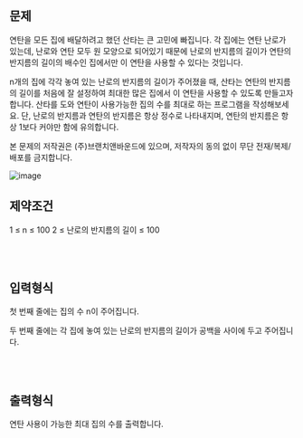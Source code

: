 ## 문제

연탄을 모든 집에 배달하려고 했던 산타는 큰 고민에 빠집니다. 각 집에는 연탄 난로가 있는데, 
난로와 연탄 모두 원 모양으로 되어있기 때문에 난로의 반지름의 길이가 연탄의 반지름의 길이의 배수인 집에서만 이 연탄을 사용할 수 있다는 것입니다.

n개의 집에 각각 놓여 있는 난로의 반지름의 길이가 주어졌을 때, 산타는 연탄의 반지름의 길이를 처음에 잘 설정하여 
최대한 많은 집에서 이 연탄을 사용할 수 있도록 만들고자 합니다. 산타를 도와 연탄이 사용가능한 집의 수를 최대로 하는 프로그램을 작성해보세요. 
단, 난로의 반지름과 연탄의 반지름은 항상 정수로 나타내지며, 연탄의 반지름은 항상 1보다 커야만 함에 유의합니다.

본 문제의 저작권은 (주)브랜치앤바운드에 있으며, 저작자의 동의 없이 무단 전재/복제/배포를 금지합니다.

![image](https://github.com/user-attachments/assets/7c7e0068-2531-4d68-9443-1fe3262b28c0)


## 제약조건


1 ≤ n ≤ 100
2 ≤ 난로의 반지름의 길이 ≤ 100

<br><br>

## 입력형식
첫 번째 줄에는 집의 수 n이 주어집니다.

두 번째 줄에는 각 집에 놓여 있는 난로의 반지름의 길이가 공백을 사이에 두고 주어집니다.

<br><br>

## 출력형식
연탄 사용이 가능한 최대 집의 수를 출력합니다.
